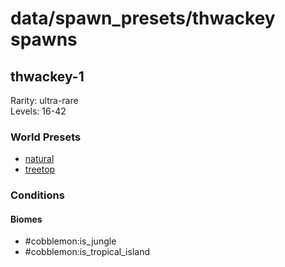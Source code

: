 # data/spawn_presets/thwackey spawns  
  
## thwackey-1  
Rarity: ultra-rare  
Levels: 16-42  
  
### World Presets  
* [natural](/data/world_presets/natural.md)  
* [treetop](/data/world_presets/treetop.md)  
  
### Conditions  
  
#### Biomes  
  * #cobblemon:is_jungle
  * #cobblemon:is_tropical_island
  

